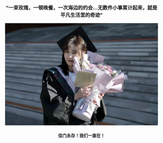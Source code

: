 <h3 align='center'>“一束玫瑰，一顿晚餐，一次海边的约会...无数件小事累计起来，就是平凡生活里的奇迹”</h3>
<div align='center'><img  src="./imgs/home.webp"></div>
<h4 align='center'>佳门永存！我们一直在！</h4>
